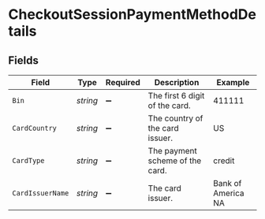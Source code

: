 # CheckoutSessionPaymentMethodDetails


## Fields

| Field                           | Type                            | Required                        | Description                     | Example                         |
| ------------------------------- | ------------------------------- | ------------------------------- | ------------------------------- | ------------------------------- |
| `Bin`                           | *string*                        | :heavy_minus_sign:              | The first 6 digit of the card.  | 411111                          |
| `CardCountry`                   | *string*                        | :heavy_minus_sign:              | The country of the card issuer. | US                              |
| `CardType`                      | *string*                        | :heavy_minus_sign:              | The payment scheme of the card. | credit                          |
| `CardIssuerName`                | *string*                        | :heavy_minus_sign:              | The card issuer.                | Bank of America NA              |